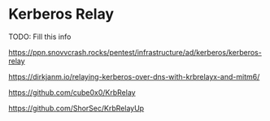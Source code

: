 # Kerberos Relay

TODO: Fill this info

https://ppn.snovvcrash.rocks/pentest/infrastructure/ad/kerberos/kerberos-relay

https://dirkjanm.io/relaying-kerberos-over-dns-with-krbrelayx-and-mitm6/

https://github.com/cube0x0/KrbRelay

https://github.com/ShorSec/KrbRelayUp